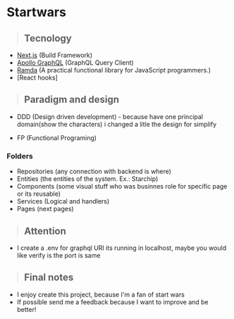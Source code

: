 # Startwars

> ## Tecnology
- [Next.js](https://nextjs.org/) (Build Framework)
- [Apollo GraphQL](https://www.apollographql.com/) (GraphQL Query Client)
- [Ramda](https://ramdajs.com/) (A practical functional library for JavaScript programmers.)
- [React hooks]

> ## Paradigm and design
- DDD (Design driven development) - because have one principal domain(show the characters) i changed a litle the design for simplify

- FP (Functional Programing)

### Folders
- Repositories (any connection with backend is where)
- Entities (the entities of the system. Ex.: Starchip)
- Components (some visual stuff who was businnes role for specific page or its reusable)
- Services (Logical and handlers)
- Pages (next pages)

> ## Attention
- I create a .env for graphql URI its running in localhost, maybe you would like verify is the port is same

> ## Final notes
- I enjoy create this project, because I'm a fan of start wars
- If possible send me a feedback because I want to improve and be better!
